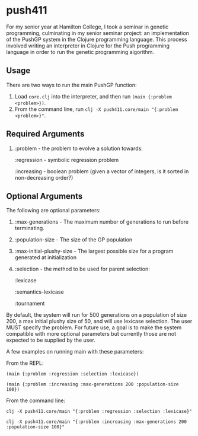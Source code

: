 # push411

For my senior year at Hamilton College, I took a seminar in genetic programming, culminating in my senior seminar project: an implementation of the PushGP system in the Clojure programming language. This process involved writing an interpreter in Clojure for the Push programming language in order to run the genetic programming algorithm.

## Usage

There are two ways to run the main PushGP function:

1. Load `core.clj` into the interpreter, and then run `(main {:problem <problem>})`.
2. From the command line, run `clj -X push411.core/main "{:problem <problem>}"`.

## Required Arguments

1. :problem - the problem to evolve a solution towards:
   
    :regression - symbolic regression problem
   
    :increasing - boolean problem (given a vector of integers, is it sorted in non-decreasing order?)

## Optional Arguments

The following are optional parameters:

1. :max-generations - The maximum number of generations to run before terminating.
2. :population-size - The size of the GP population
3. :max-initial-plushy-size - The largest possible size for a program generated at initialization
4. :selection - the method to be used for parent selection:
   
    :lexicase
   
    :semantics-lexicase
   
    :tournament

By default, the system will run for 500 generations on a population of size 200, a max initial plushy size of 50, and will use lexicase selection. The user MUST specify the problem. For future use, a goal is to make the system compatible with more optional parameters but currently those are not expected to be supplied by the user.

A few examples on running main with these parameters:

From the REPL:

`(main {:problem :regression :selection :lexicase})`

`(main {:problem :increasing :max-generations 200 :population-size 100})`

From the command line:

`clj -X push411.core/main "{:problem :regression :selection :lexicase}"`

`clj -X push411.core/main "{:problem :increasing :max-generations 200 :population-size 100}"`
